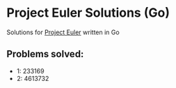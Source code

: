 # Project Euler Solutions (Go) 

Solutions for [Project Euler](https://projecteuler.net/problem=0) written in Go

## Problems solved:
- 1: 233169
- 2: 4613732
